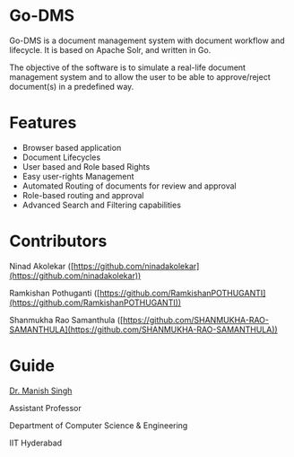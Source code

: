 # Go-DMS

Go-DMS is a  document management system with document workflow and lifecycle. It is based on Apache Solr, and written in Go.

The objective of the software is to simulate a real-life document management system and to allow the user to be able to approve/reject document(s) in a predefined way.

# Features
-   Browser based application
-   Document Lifecycles
-   User based and Role based Rights
-   Easy user-rights Management
-   Automated Routing of documents for review and approval
-   Role-based routing and approval
-   Advanced Search and Filtering capabilities

# Contributors
Ninad Akolekar ([https://github.com/ninadakolekar](https://github.com/ninadakolekar))

Ramkishan Pothuganti ([https://github.com/RamkishanPOTHUGANTI](https://github.com/RamkishanPOTHUGANTI))

Shanmukha Rao Samanthula ([https://github.com/SHANMUKHA-RAO-SAMANTHULA](https://github.com/SHANMUKHA-RAO-SAMANTHULA))

# Guide
[Dr. Manish Singh](https://www.iith.ac.in/~msingh/)

Assistant Professor

Department of Computer Science & Engineering

IIT Hyderabad


